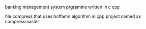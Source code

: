 banking management system prgramme written in c cpp

file compress that uses hoffamn algorithm in cpp project named as compressmaster
